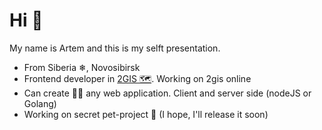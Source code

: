 # Hi 👋

My name is Artem and this is my selft presentation.

* From Siberia ❄, Novosibirsk
* Frontend developer in [2GIS 🗺](https://2gis.ae/dubai?m=55.11803%2C25.131033%2F17.83%2Fp%2F44.69%2Fr%2F77.23). Working on 2gis online
* Can create 👨‍💻 any web application. Client and server side (nodeJS or Golang)
* Working on secret pet-project 🐶 (I hope, I'll release it soon)
